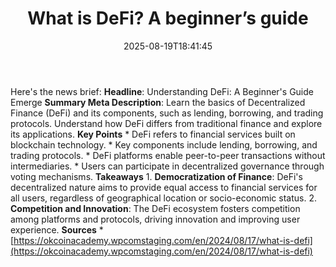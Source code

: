 ﻿---
title: "What is DeFi? A beginner’s guide"
date: "2025-08-19T18:41:45"
category: "Markets"
summary: ""
slug: "what is defi a beginners guide"
source_urls:
  - "https://okcoinacademy.wpcomstaging.com/en/2024/08/17/what-is-defi"
seo:
  title: "What is DeFi? A beginner’s guide | Hash n Hedge"
  description: ""
  keywords: ["news", "markets", "brief"]
---
Here's the news brief:  **Headline**: Understanding DeFi: A Beginner's Guide Emerge  **Summary Meta Description**: Learn the basics of Decentralized Finance (DeFi) and its components, such as lending, borrowing, and trading protocols. Understand how DeFi differs from traditional finance and explore its applications.  **Key Points**  * DeFi refers to financial services built on blockchain technology. * Key components include lending, borrowing, and trading protocols. * DeFi platforms enable peer-to-peer transactions without intermediaries. * Users can participate in decentralized governance through voting mechanisms.  **Takeaways**  1. **Democratization of Finance**: DeFi's decentralized nature aims to provide equal access to financial services for all users, regardless of geographical location or socio-economic status. 2. **Competition and Innovation**: The DeFi ecosystem fosters competition among platforms and protocols, driving innovation and improving user experience.  **Sources**  * [https://okcoinacademy.wpcomstaging.com/en/2024/08/17/what-is-defi](https://okcoinacademy.wpcomstaging.com/en/2024/08/17/what-is-defi) 
